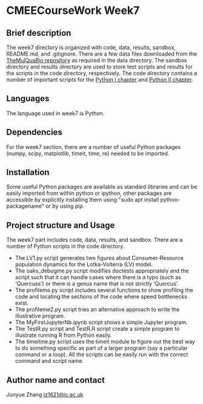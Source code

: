 # CMEECourseWork Week7
## Brief description
The week7 directory is organized with code, data, results, sandbox, README.md, and .gitignore. There are a few data files downloaded from the [TheMulQuaBio repository](https://github.com/mhasoba/TheMulQuaBio) as required in the data directory. 
The sandbox directory and results directory are used to store test scripts and results for the scripts in the code directory, respectively.
The code directory contains a number of important scripts for the  [Python I chapter](https://mhasoba.github.io/TheMulQuaBio/notebooks/05-Python_I.html#id2) and [Python II chapter](https://mhasoba.github.io/TheMulQuaBio/notebooks/06-Python_II.html#practicals).

## Languages
The language used in week7 is Python.

## Dependencies
For the week7 section, there are a number of useful Python packages (numpy, scipy, matplotlib, timeit, time, re) needed to be imported. 

## Installation
Some useful Python packages are available as standard libraries and can be easily imported from within python or ipython, other packages are accessible by explicitly installing them using "sudo apt install python-packagename" or by using pip. 

## Project structure and Usage
The week7 part includes code, data, results, and sandbox. There are a number of Python scripts in the code directory.
+ The LV1.py script generates two figures about Consumer-Resource population dynamics for the Lotka-Volterra (LV) model. 
+ The oaks_debugme.py script modifies doctests appropriately and the script such that it can handle cases where there is a typo (such as ‘Quercuss’) or there is a genus name that is not strictly ‘Quercus’.
+ The profileme.py script includes several functions to show profiling the code and locating the sections of the code where speed bottlenecks exist.
+ The profileme2.py script tries an alternative approach to write the illustrative program.
+ The MyFirstJupyterNb.ipynb script shows a simple Jupyter program.
+ The TestR.py script and TestR.R script create a simple program to illustrate running R from Python easily.
+ The timeitme.py script uses the timeit module to figure out the best way to do something specific as part of a larger program (say a particular command or a loop). 
All the scripts can be easily run with the correct command and script name.

## Author name and contact
Junyue Zhang  jz1621@ic.ac.uk
